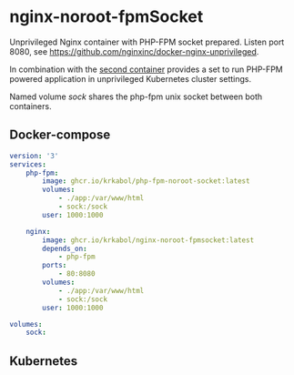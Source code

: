 # nginx-noroot-fpmSocket
Unprivileged Nginx container with PHP-FPM socket prepared. Listen port 8080, see https://github.com/nginxinc/docker-nginx-unprivileged.

In combination with the [second container](https://github.com/krkabol/php-fpm-noroot-socket) provides a set to run PHP-FPM powered application in unprivileged Kubernetes cluster settings.

Named volume *sock* shares the php-fpm unix socket between both containers.

## Docker-compose
```yaml
version: '3'
services:
    php-fpm:
        image: ghcr.io/krkabol/php-fpm-noroot-socket:latest
        volumes:
            - ./app:/var/www/html
            - sock:/sock
        user: 1000:1000

    nginx:
        image: ghcr.io/krkabol/nginx-noroot-fpmsocket:latest
        depends_on:
            - php-fpm
        ports:
            - 80:8080
        volumes:
            - ./app:/var/www/html
            - sock:/sock
        user: 1000:1000

volumes:
    sock:

```

## Kubernetes